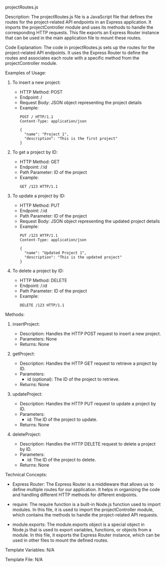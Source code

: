 projectRoutes.js

Description:
The projectRoutes.js file is a JavaScript file that defines the routes for the project-related API endpoints in an Express application. It imports the projectController module and uses its methods to handle the corresponding HTTP requests. This file exports an Express Router instance that can be used in the main application file to mount these routes.

Code Explanation:
The code in projectRoutes.js sets up the routes for the project-related API endpoints. It uses the Express Router to define the routes and associates each route with a specific method from the projectController module.

Examples of Usage:
1. To insert a new project:
   - HTTP Method: POST
   - Endpoint: /
   - Request Body: JSON object representing the project details
   - Example:
     ```
     POST / HTTP/1.1
     Content-Type: application/json

     {
       "name": "Project 1",
       "description": "This is the first project"
     }
     ```

2. To get a project by ID:
   - HTTP Method: GET
   - Endpoint: /:id
   - Path Parameter: ID of the project
   - Example:
     ```
     GET /123 HTTP/1.1
     ```

3. To update a project by ID:
   - HTTP Method: PUT
   - Endpoint: /:id
   - Path Parameter: ID of the project
   - Request Body: JSON object representing the updated project details
   - Example:
     ```
     PUT /123 HTTP/1.1
     Content-Type: application/json

     {
       "name": "Updated Project 1",
       "description": "This is the updated project"
     }
     ```

4. To delete a project by ID:
   - HTTP Method: DELETE
   - Endpoint: /:id
   - Path Parameter: ID of the project
   - Example:
     ```
     DELETE /123 HTTP/1.1
     ```

Methods:

1. insertProject:
   - Description: Handles the HTTP POST request to insert a new project.
   - Parameters: None
   - Returns: None

2. getProject:
   - Description: Handles the HTTP GET request to retrieve a project by ID.
   - Parameters:
     - id (optional): The ID of the project to retrieve.
   - Returns: None

3. updateProject:
   - Description: Handles the HTTP PUT request to update a project by ID.
   - Parameters:
     - id: The ID of the project to update.
   - Returns: None

4. deleteProject:
   - Description: Handles the HTTP DELETE request to delete a project by ID.
   - Parameters:
     - id: The ID of the project to delete.
   - Returns: None

Technical Concepts:
- Express Router: The Express Router is a middleware that allows us to define multiple routes for our application. It helps in organizing the code and handling different HTTP methods for different endpoints.

- require: The require function is a built-in Node.js function used to import modules. In this file, it is used to import the projectController module, which contains the methods to handle the project-related API requests.

- module.exports: The module.exports object is a special object in Node.js that is used to export variables, functions, or objects from a module. In this file, it exports the Express Router instance, which can be used in other files to mount the defined routes.

Template Variables: N/A

Template File: N/A